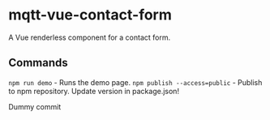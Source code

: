 # mqtt-vue-contact-form
A Vue renderless component for a contact form. 

## Commands
`npm run demo` - Runs the demo page. 
`npm publish --access=public` - Publish to npm repository. Update version in package.json!

Dummy commit